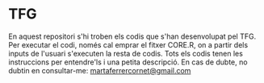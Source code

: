 # TFG
En aquest repositori s'hi troben els codis que s'han desenvolupat pel TFG.
Per executar el codi, només cal emprar el fitxer CORE.R, on a partir dels inputs de l'usuari s'executen la resta de codis.
Tots els codis tenen les instruccions per entendre'ls i una petita descripció.
En cas de dubte, no dubtin en consultar-me: martaferrercornet@gmail.com
